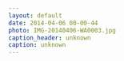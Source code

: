 ```yaml
---
layout: default
date: 2014-04-06 00-00-44
photo: IMG-20140406-WA0003.jpg
caption_header: unknown
caption: unknown
---
```

